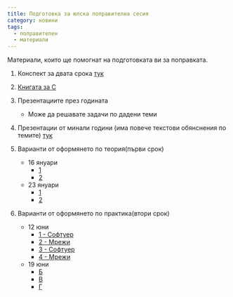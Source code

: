 ```yaml
---
title: Подготовка за юлска поправителна сесия
category: новини
tags:
  - поправителен
  - материали
---
```


Материали, които ще помогнат на подготовката ви за поправката.

1. Конспект за двата срока [тук](https://docs.google.com/document/d/19hhRNHvuUGNNxJ-2HbNz3ZxScoaeMKJvR8jgWiusbx4/edit?usp=sharing)

1. [Книгата за C](https://en.wikipedia.org/wiki/The_C_Programming_Language)

1. Презентациите през годината
    * Може да решавате задачи по дадени теми

1. Презентации от минали години (има повече текстови обянснения по темите) [тук](http://lubo.elsys-bg.org/c-programming/2008-2009/)

1. Варианти от оформянето по теория(първи срок)
    * 16 януари
        * [1](https://docs.google.com/document/d/1MQMDUaxDCu2F0MBlBdVAf8TVBZqyw8a-I6z2xYZhT38/edit?usp=sharing)
        * [2](https://docs.google.com/document/d/1JPginAQ8G2KRF2ye24an8BBjNlcyBIYaMtoEfvizDcI/edit?usp=sharing)
    * 23 януари
        * [1](https://docs.google.com/document/d/1kj6K0xFt72QvszLMbY-U6Mw0hkD4XgfrRej09NkDbmU/edit?usp=sharing)
        * [2](https://docs.google.com/document/d/1pqc6iz9hZN7Lz2lRgvX7Z-u7jPFnnUha4TvY2K01U3A/edit?usp=sharing)

1. Варианти от оформянето по практика(втори срок)
    * 12 юни
        * [1 - Софтуер](https://docs.google.com/document/d/1rdAilUwHBBshwtVV78dQxo5XdI7BEIak95fXWknCSMw/edit?usp=sharing)
        * [2 - Мрежи](https://docs.google.com/document/d/1R8OQQvpk-wnhTYMq1cCw2xju4II-HN4BLfNPL9cTDys/edit?usp=sharing)
        * [3 - Софтуер](https://docs.google.com/document/d/1pLuAY6DMUQbSVHXwAgot2XZtwPKMDRZHBKgP9EjjkTM/edit?usp=sharing)
        * [4 - Мрежи](https://docs.google.com/document/d/1JvvmMwTNy1AY10B681XkL4OY8cmp1E9ls9WDQjvjefo/edit?usp=sharing)
    * 19 юни
        * [Б](https://docs.google.com/document/d/1FM904tmfcmr2NNDdbGLtjUqaFSKqQuPnW1LyyxC5Uu8/edit?usp=sharing)
        * [В](https://docs.google.com/document/d/1ETo0yXUt8ouMsTwstLvnxhxUF4hT9XIj1Yz2_s7xpK0/edit?usp=sharing)
        * [Г](https://docs.google.com/document/d/1VJ3P3BtigquSFFq15MkGEIFECtQ1BWNMzOW6srglmu8/edit?usp=sharing)
